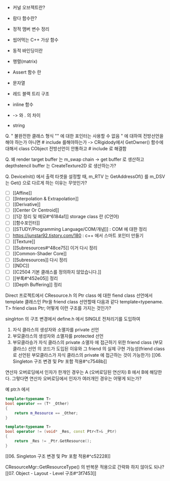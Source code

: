 -  커널 오브젝트란?
- 람다 함수란?
- 정적 맴버 변수 정리
- 씹어먹는 C++ 가상 함수
- 동적 바인딩이란
- 행렬(matrix)
- Assert 함수 란
- 문자열
- 레드 블랙 트리 구조
- inline 함수
- -> 와 . 의 차이

- string

Q. " 불완전한 클래스 형식 "" 에 대한 포인터는 사용할 수 없음 " 에 대하여 전방선언을 해야 하는가 아니면 # include 를해야하는가  -> CRigidody에서 GetOwner() 함수에 대해서 class CObject 전방선언이 안통하고  # include 로 해결함

Q. 왜 render target buffer 는 m_swap chain -> get buffer 로 생산하고 depthstencil buffer 는 CreateTexture2D 로 생산하는가?

Q. DeviceInit() 에서 출력 타겟을 설정할 때, m_RTV 는 GetAddressOf() 를 m_DSV 는 Get() 으로 다르게 하는 이유는 무엇인가?

- [ ] [[Affine]]
- [ ] [[Interpolation & Extrapolation]]
- [ ] [[Derivative]]
- [ ] [[Center Or Centroid]]
- [ ] [[1강 정리 및 메모#^6184a1]] storage class  란 (C언어) 
- [ ] [[함수포인터]]
- [ ] [[STUDY/Programming Language/COM/개념]] : COM 에 대한 정리
- [ ] https://junstar92.tistory.com/180 : c++ 에서 스마트 포인터 만들기
- [ ] [[Texture]]
- [ ] [[Subresources#^48ce75]] 이거 다시 정리
- [ ] [[Common-Shader Core]]
- [ ] [[Subresources]] 다시 정리
- [ ] [[NDC]]
- [ ] [[C2504 기본 클래스를 정의하지 않았습니다.]]
- [ ] [[부록#^452e05]] 정리
- [ ] [[Depth Buffering]] 정리

Direct 프로젝트에서 CResource.h 의 Ptr class 에 대한 fiend class 선언에서
template 클래스인 Ptr을 friend class 선언할때 다음과 같다
template<typename. T>
friend class Ptr;
어떻게 이런 구조를 가지는 것인가?

singlrton 의 구조 변경에서  define.h 에서 SINGLE 전처리기를 도입하여 
1. 자식 클라스의 생성자와 소멸자를 private 선언
2. 부모클라스의 생성자와 소멸자를 protected 선언
3. 부모클라승가 자식 클라스의 private 소멸자 에 접근하기 위한 friend class (부모클라스) 선언
의 코드가 도입된 이유와 그 friend 의 실제 구현 가능성(friend class 로 선언된 부모클라스가 자식 클라스의 private 에 접근하는 것이 가능한가) 
[[06. Singleton 구조 변경 및 Ptr 포함 적용#^c7548b]]

연산자 오버로딩에서 인자가 한개인 경우는
A (오버로딩된 연산자) B 에서  B에 해당한다.
그렇다면 연산자 오버로딩에서 인자가 여러개인 경우는 어떻게 되는가?

예 ptr.h 에서
```c++
template<typename T>
bool operator == (T* _Other)
{
	return m_Resource == _Other;
}

template<typename T>
bool operator != (void* _Res, const Ptr<T>& _Ptr)
{
	return _Res != _Ptr.GetResource();
}
```
[[06. Singleton 구조 변경 및 Ptr 포함 적용#^c52228]]

CResourceMgr::GetResourceType() 의 반복문 적용으로 간략화 하지 않아도 되나? [[07. Object - Layout - Level 구조#^3f7453]]
